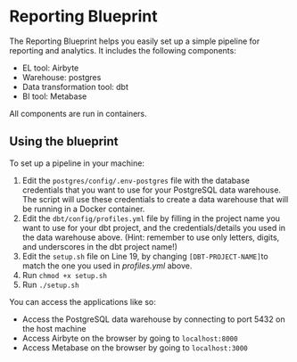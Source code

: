 # Reporting Blueprint

The Reporting Blueprint helps you easily set up a simple pipeline for reporting and analytics. It includes the following components:

- EL tool: Airbyte
- Warehouse: postgres
- Data transformation tool: dbt
- BI tool: Metabase

All components are run in containers.

## Using the blueprint

To set up a pipeline in your machine:

1. Edit the `postgres/config/.env-postgres` file with the database credentials that you want to use for your PostgreSQL data warehouse. The script will use these credentials to create a data warehouse that will be running in a Docker container.
2. Edit the `dbt/config/profiles.yml` file by filling in the project name you want to use for your dbt project, and the credentials/details you used in the data warehouse above. (Hint: remember to use only letters, digits, and underscores in the dbt project name!)
3. Edit the `setup.sh` file on Line 19, by changing `[DBT-PROJECT-NAME]`to match the one you used in *profiles.yml* above.
4. Run `chmod +x setup.sh`
5. Run `./setup.sh`

You can access the applications like so:
- Access the PostgreSQL data warehouse by connecting to port 5432 on the host machine
- Access Airbyte on the browser by going to `localhost:8000`
- Access Metabase on the browser by going to `localhost:3000`
